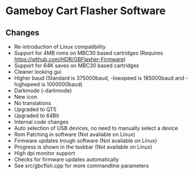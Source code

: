 Gameboy Cart Flasher Software
====================================

Changes
---------------------------------
- Re-introduction of Linux compatibility
- Support for 4MB roms on MBC30 based cartridges (Requires https://github.com/HDR/GBFlasher-Firmware)
- Support for 64K saves on MBC30 based cartridges
- Cleaner looking gui
- Higher baud (Standard is 375000baud, -lowspeed is 185000baud and -highspeed is 1000000baud)
- Darkmode (-darkmode)
- New icon
- No translations
- Upgraded to QT5
- Upgraded to 64Bit
- Internal code changes
- Auto selection of USB devices, no need to manually select a device
- Rom Patching in software (Not available on Linux)
- Firmware updates trough software (Not available on Linux)
- Progress is shown in the taskbar (Not available on Linux)
- High dpi monitor support
- Checks for firmware updates automatically
- See src/gbcflsh.cpp for more commandline parameters
